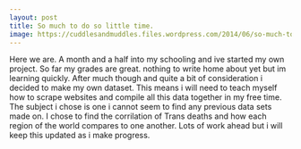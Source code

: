 ```yaml
---
layout: post
title: So much to do so little time.
image: https://cuddlesandmuddles.files.wordpress.com/2014/06/so-much-to-do-so-little-time.jpg
---
```


Here we are. A month and a half into my schooling and ive started my own project. So far my grades are great. nothing to write home about yet but im learning quickly. After much though and quite a bit of consideration i decided to make my own dataset. This means i will need to teach myself how to scrape websites and compile all this data together in my free time. The subject i chose is one i cannot seem to find any previous data sets made on. I chose to find the corrilation of Trans deaths and how each region of the world compares to one another. Lots of work ahead but i will keep this updated as i make progress. 
